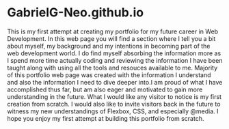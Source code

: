# GabrielG-Neo.github.io

This is my first attempt at creating my portfolio for my future career in Web Development. In this web page you will find a section where I tell you a bit about myself, my background and my intentions in becoming part of the web development world.
I do find myself absorbing the information more as I spend more time actually coding and reviewing the information I have been taught along with using all the tools and resouces available to me.
Majority of this portfolio web page was created with the information I understand and also the information I need to dive deeper into.I am proud of what I have accomplished thus far, but am also eager and motivated to gain more understanding in the future.
What I would like any visitor to notice is my first creation from scratch. I would also like to invite visitors back in the future to witness my new understandings of Flexbox, CSS, and especially @media. I hope you enjoy my first attempt at building this portfolio from scratch. 